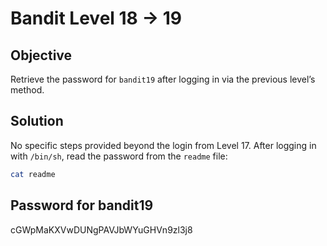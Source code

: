 # Bandit Level 18 → 19

## Objective
Retrieve the password for `bandit19` after logging in via the previous level’s method.

## Solution
No specific steps provided beyond the login from Level 17. After logging in with `/bin/sh`, read the password from the `readme` file:

```bash
cat readme
```

## Password for bandit19
cGWpMaKXVwDUNgPAVJbWYuGHVn9zl3j8